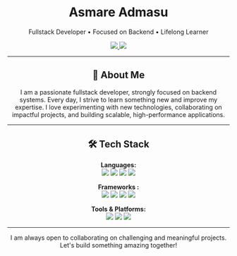 <div align="center">

<h1>Asmare Admasu</h1>
<p>Fullstack Developer • Focused on Backend • Lifelong Learner</p>

<a href="mailto:asmareadmasu0@gmail.com">
    <img src="https://img.shields.io/badge/|-gmail-blue?logo=gmail&style=for-the-badge"/>
</a>
<a href="https://www.linkedin.com/in/asm2212" target="_blank">
    <img src="https://img.shields.io/badge/%7C-linkedin-blue?style=for-the-badge&logo=linkedin"/>
</a> 

---

## 🚀 About Me

I am a passionate fullstack developer, strongly focused on backend systems. Every day, I strive to learn something new and improve my expertise. I love experimenting with new technologies, collaborating on impactful projects, and building scalable, high-performance applications.

---

## 🛠️ Tech Stack

**Languages:**  
<img src="https://img.shields.io/badge/-Go-00ADD8?logo=go&logoColor=white&style=flat-square"/> 
<img src="https://img.shields.io/badge/-TypeScript-3178c6?logo=typescript&logoColor=white&style=flat-square"/>
<img src="https://img.shields.io/badge/-Dart-0175C2?logo=dart&logoColor=white&style=flat-square"/>
<img src="https://img.shields.io/badge/-Bash-4EAA25?logo=gnu-bash&logoColor=white&style=flat-square"/>

**Frameworks :**  
<img src="https://img.shields.io/badge/-Flutter-02569B?logo=flutter&logoColor=white&style=flat-square"/>
<img src="https://img.shields.io/badge/-Next.js-000?logo=nextdotjs&logoColor=white&style=flat-square"/>
<img src="https://img.shields.io/badge/-NestJS-E0234E?logo=nestjs&logoColor=white&style=flat-square"/>
<img src="https://img.shields.io/badge/-Nuxt-00DC82?logo=nuxt.js&logoColor=white&style=flat-square"/>

**Tools & Platforms:**  
<img src="https://img.shields.io/badge/-Docker-2496ED?logo=docker&logoColor=white&style=flat-square"/>
<img src="https://img.shields.io/badge/-GraphQL-E10098?logo=graphql&logoColor=white&style=flat-square"/>
<img src="https://img.shields.io/badge/-Kubernetes-326CE5?logo=kubernetes&logoColor=white&style=flat-square"/>

---

I am always open to collaborating on challenging and meaningful projects. Let's build something amazing together!
</div>
